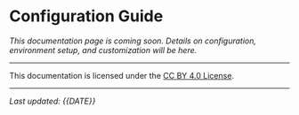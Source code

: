 # Configuration Guide

_This documentation page is coming soon. Details on configuration, environment setup, and customization will be here._

---

This documentation is licensed under the [CC BY 4.0 License](https://creativecommons.org/licenses/by/4.0/).

---

*Last updated: {{DATE}}*
